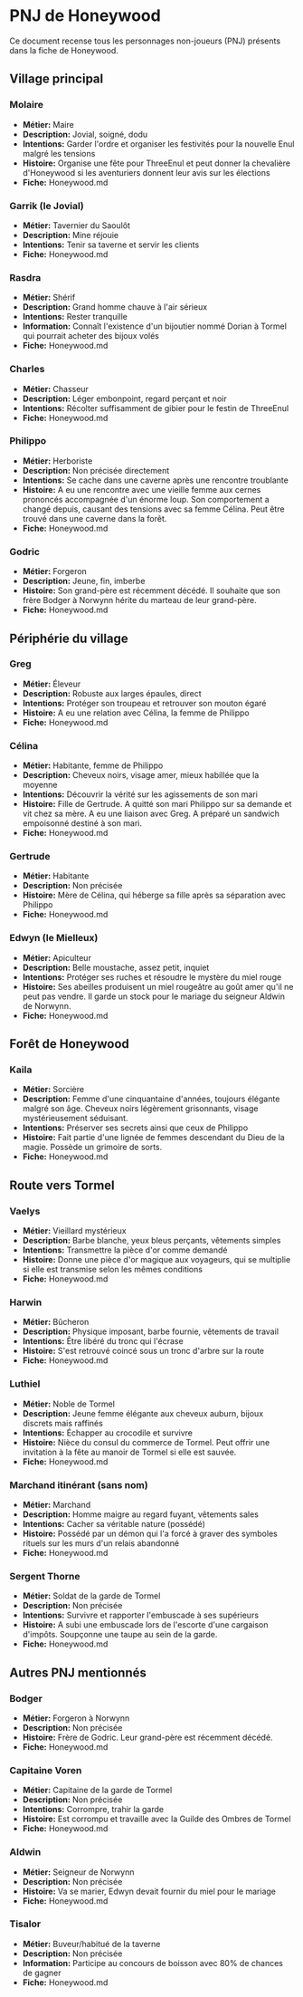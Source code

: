 # PNJ de Honeywood

Ce document recense tous les personnages non-joueurs (PNJ) présents dans la fiche de Honeywood.

## Village principal

### Molaire
- **Métier:** Maire
- **Description:** Jovial, soigné, dodu
- **Intentions:** Garder l'ordre et organiser les festivités pour la nouvelle Enul malgré les tensions
- **Histoire:** Organise une fête pour ThreeEnul et peut donner la chevalière d'Honeywood si les aventuriers donnent leur avis sur les élections
- **Fiche:** Honeywood.md

### Garrik (le Jovial)
- **Métier:** Tavernier du Saoulôt
- **Description:** Mine réjouie
- **Intentions:** Tenir sa taverne et servir les clients
- **Fiche:** Honeywood.md

### Rasdra
- **Métier:** Shérif
- **Description:** Grand homme chauve à l'air sérieux
- **Intentions:** Rester tranquille
- **Information:** Connaît l'existence d'un bijoutier nommé Dorian à Tormel qui pourrait acheter des bijoux volés
- **Fiche:** Honeywood.md

### Charles
- **Métier:** Chasseur
- **Description:** Léger embonpoint, regard perçant et noir
- **Intentions:** Récolter suffisamment de gibier pour le festin de ThreeEnul
- **Fiche:** Honeywood.md

### Philippo
- **Métier:** Herboriste
- **Description:** Non précisée directement
- **Intentions:** Se cache dans une caverne après une rencontre troublante
- **Histoire:** A eu une rencontre avec une vieille femme aux cernes prononcés accompagnée d'un énorme loup. Son comportement a changé depuis, causant des tensions avec sa femme Célina. Peut être trouvé dans une caverne dans la forêt.
- **Fiche:** Honeywood.md

### Godric
- **Métier:** Forgeron
- **Description:** Jeune, fin, imberbe
- **Histoire:** Son grand-père est récemment décédé. Il souhaite que son frère Bodger à Norwynn hérite du marteau de leur grand-père.
- **Fiche:** Honeywood.md

## Périphérie du village

### Greg
- **Métier:** Éleveur
- **Description:** Robuste aux larges épaules, direct
- **Intentions:** Protéger son troupeau et retrouver son mouton égaré
- **Histoire:** A eu une relation avec Célina, la femme de Philippo
- **Fiche:** Honeywood.md

### Célina
- **Métier:** Habitante, femme de Philippo
- **Description:** Cheveux noirs, visage amer, mieux habillée que la moyenne
- **Intentions:** Découvrir la vérité sur les agissements de son mari
- **Histoire:** Fille de Gertrude. A quitté son mari Philippo sur sa demande et vit chez sa mère. A eu une liaison avec Greg. A préparé un sandwich empoisonné destiné à son mari.
- **Fiche:** Honeywood.md

### Gertrude
- **Métier:** Habitante
- **Description:** Non précisée
- **Histoire:** Mère de Célina, qui héberge sa fille après sa séparation avec Philippo
- **Fiche:** Honeywood.md

### Edwyn (le Mielleux)
- **Métier:** Apiculteur
- **Description:** Belle moustache, assez petit, inquiet
- **Intentions:** Protéger ses ruches et résoudre le mystère du miel rouge
- **Histoire:** Ses abeilles produisent un miel rougeâtre au goût amer qu'il ne peut pas vendre. Il garde un stock pour le mariage du seigneur Aldwin de Norwynn.
- **Fiche:** Honeywood.md

## Forêt de Honeywood

### Kaila
- **Métier:** Sorcière
- **Description:** Femme d'une cinquantaine d'années, toujours élégante malgré son âge. Cheveux noirs légèrement grisonnants, visage mystérieusement séduisant.
- **Intentions:** Préserver ses secrets ainsi que ceux de Philippo
- **Histoire:** Fait partie d'une lignée de femmes descendant du Dieu de la magie. Possède un grimoire de sorts.
- **Fiche:** Honeywood.md

## Route vers Tormel

### Vaelys
- **Métier:** Vieillard mystérieux
- **Description:** Barbe blanche, yeux bleus perçants, vêtements simples
- **Intentions:** Transmettre la pièce d'or comme demandé
- **Histoire:** Donne une pièce d'or magique aux voyageurs, qui se multiplie si elle est transmise selon les mêmes conditions
- **Fiche:** Honeywood.md

### Harwin
- **Métier:** Bûcheron
- **Description:** Physique imposant, barbe fournie, vêtements de travail
- **Intentions:** Être libéré du tronc qui l'écrase
- **Histoire:** S'est retrouvé coincé sous un tronc d'arbre sur la route
- **Fiche:** Honeywood.md

### Luthiel
- **Métier:** Noble de Tormel
- **Description:** Jeune femme élégante aux cheveux auburn, bijoux discrets mais raffinés
- **Intentions:** Échapper au crocodile et survivre
- **Histoire:** Nièce du consul du commerce de Tormel. Peut offrir une invitation à la fête au manoir de Tormel si elle est sauvée.
- **Fiche:** Honeywood.md

### Marchand itinérant (sans nom)
- **Métier:** Marchand
- **Description:** Homme maigre au regard fuyant, vêtements sales
- **Intentions:** Cacher sa véritable nature (possédé)
- **Histoire:** Possédé par un démon qui l'a forcé à graver des symboles rituels sur les murs d'un relais abandonné
- **Fiche:** Honeywood.md

### Sergent Thorne
- **Métier:** Soldat de la garde de Tormel
- **Description:** Non précisée 
- **Intentions:** Survivre et rapporter l'embuscade à ses supérieurs
- **Histoire:** A subi une embuscade lors de l'escorte d'une cargaison d'impôts. Soupçonne une taupe au sein de la garde.
- **Fiche:** Honeywood.md

## Autres PNJ mentionnés

### Bodger
- **Métier:** Forgeron à Norwynn
- **Description:** Non précisée
- **Histoire:** Frère de Godric. Leur grand-père est récemment décédé.
- **Fiche:** Honeywood.md

### Capitaine Voren
- **Métier:** Capitaine de la garde de Tormel
- **Description:** Non précisée
- **Intentions:** Corrompre, trahir la garde
- **Histoire:** Est corrompu et travaille avec la Guilde des Ombres de Tormel
- **Fiche:** Honeywood.md

### Aldwin
- **Métier:** Seigneur de Norwynn
- **Description:** Non précisée
- **Histoire:** Va se marier, Edwyn devait fournir du miel pour le mariage
- **Fiche:** Honeywood.md

### Tisalor
- **Métier:** Buveur/habitué de la taverne
- **Description:** Non précisée
- **Information:** Participe au concours de boisson avec 80% de chances de gagner
- **Fiche:** Honeywood.md 